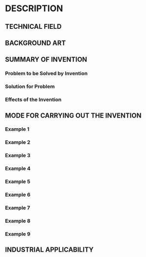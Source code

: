 # DESCRIPTION

## TECHNICAL FIELD

## BACKGROUND ART

## SUMMARY OF INVENTION

### Problem to be Solved by Invention

### Solution for Problem

### Effects of the Invention

## MODE FOR CARRYING OUT THE INVENTION

### Example 1

### Example 2

### Example 3

### Example 4

### Example 5

### Example 6

### Example 7

### Example 8

### Example 9

## INDUSTRIAL APPLICABILITY

